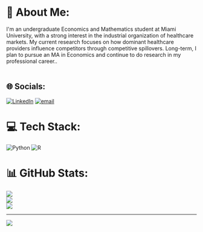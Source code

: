 # 💫 About Me:
I'm an undergraduate Economics and Mathematics student at Miami University, with a strong interest in the industrial organization of healthcare markets. My current research focuses on how dominant healthcare providers influence competitors through competitive spillovers. Long-term, I plan to pursue an MA in Economics and continue to do research in my professional career..<br><br>


## 🌐 Socials:
[![LinkedIn](https://img.shields.io/badge/LinkedIn-%230077B5.svg?logo=linkedin&logoColor=white)](https://linkedin.com/in/josephfranciswhite) [![email](https://img.shields.io/badge/Email-D14836?logo=gmail&logoColor=white)](mailto:whitejf@miamioh.edu) 

# 💻 Tech Stack:
![Python](https://img.shields.io/badge/python-3670A0?style=for-the-badge&logo=python&logoColor=ffdd54) ![R](https://img.shields.io/badge/r-%23276DC3.svg?style=for-the-badge&logo=r&logoColor=white)
# 📊 GitHub Stats:
![](https://github-readme-stats.vercel.app/api?username=josephwhite-jfw&theme=dark&hide_border=false&include_all_commits=false&count_private=false)<br/>
![](https://nirzak-streak-stats.vercel.app/?user=josephwhite-jfw&theme=dark&hide_border=false)<br/>
![](https://github-readme-stats.vercel.app/api/top-langs/?username=josephwhite-jfw&theme=dark&hide_border=false&include_all_commits=false&count_private=false&layout=compact)

---
[![](https://visitcount.itsvg.in/api?id=josephwhite-jfw&icon=0&color=0)](https://visitcount.itsvg.in)

<!-- Proudly created with GPRM ( https://gprm.itsvg.in ) -->
